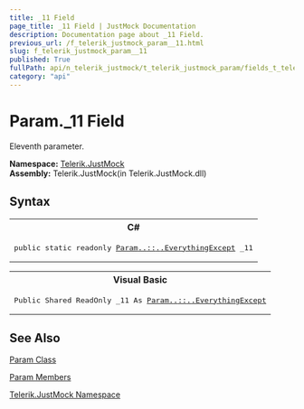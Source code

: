 ```yaml
---
title: _11 Field
page_title: _11 Field | JustMock Documentation
description: Documentation page about _11 Field.
previous_url: /f_telerik_justmock_param__11.html
slug: f_telerik_justmock_param__11
published: True
fullPath: api/n_telerik_justmock/t_telerik_justmock_param/fields_t_telerik_justmock_param/f_telerik_justmock_param__11
category: "api"
---
```


# Param._11 Field



Eleventh parameter.


 **Namespace:**  [Telerik.JustMock](n_telerik_justmock) <br> **Assembly:** Telerik.JustMock(in Telerik.JustMock.dll)
## Syntax


<div id="syntaxCodeBlocks" class="code"><span codeLanguage="CSharp"><table><tr><th>C#</th></tr><tr><td><pre xml:space="preserve"><span class="keyword">public</span> <span class="keyword">static</span> <span class="keyword">readonly</span> <a href="T_Telerik_JustMock_Param_EverythingExcept.html">Param<span class="languageSpecificText"><span class="cs">.</span><span class="vb">.</span><span class="cpp">::</span><span class="nu">.</span><span class="fs">.</span></span>EverythingExcept</a> <span class="identifier">_11</span></pre></td></tr></table></span><span codeLanguage="VisualBasicDeclaration"><table><tr><th>Visual Basic</th></tr><tr><td><pre xml:space="preserve"><span class="keyword">Public</span> <span class="keyword">Shared</span> <span class="keyword">ReadOnly</span> <span class="identifier">_11</span> <span class="keyword">As</span> <a href="T_Telerik_JustMock_Param_EverythingExcept.html">Param<span class="languageSpecificText"><span class="cs">.</span><span class="vb">.</span><span class="cpp">::</span><span class="nu">.</span><span class="fs">.</span></span>EverythingExcept</a></pre></td></tr></table></span></div>


## See Also



 [Param Class](t_telerik_justmock_param) 

 [Param Members](allmembers_t_telerik_justmock_param) 

 [Telerik.JustMock Namespace](n_telerik_justmock) 



